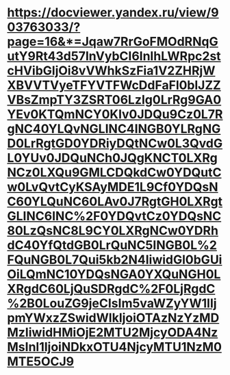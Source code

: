 # https://docviewer.yandex.ru/view/903763033/?page=16&*=Jqaw7RrGoFMOdRNqGutY9Rt43d57InVybCI6InlhLWRpc2stcHVibGljOi8vVWhkSzFia1V2ZHRjWXBVVTVyeTFYVTFWcDdFaFl0blJZZVBsZmpTY3ZSRT06LzIg0LrRg9GA0YEv0KTQmNCY0KIv0JDQu9Cz0L7RgNC40YLQvNGLINC4INGB0YLRgNGD0LrRgtGD0YDRiyDQtNCw0L3QvdGL0YUv0JDQuNCh0JQgKNCT0LXRgNCz0LXQu9GMLCDQkdCw0YDQutCw0LvQvtCyKSAyMDE1L9Cf0YDQsNC60YLQuNC60LAv0J7RgtGH0LXRgtGLINC6INC%2F0YDQvtCz0YDQsNC80LzQsNC8L9CY0LXRgNCw0YDRhdC40YfQtdGB0LrQuNC5INGB0L%2FQuNGB0L7Qui5kb2N4IiwidGl0bGUiOiLQmNC10YDQsNGA0YXQuNGH0LXRgdC60LjQuSDRgdC%2F0LjRgdC%2B0LouZG9jeCIsIm5vaWZyYW1lIjpmYWxzZSwidWlkIjoiOTAzNzYzMDMzIiwidHMiOjE2MTU2MjcyODA4NzMsInl1IjoiNDkxOTU4NjcyMTU1NzM0MTE5OCJ9
